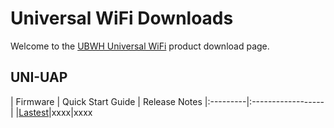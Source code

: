# Universal WiFi Downloads

Welcome to the [UBWH Universal WiFi](https://ubwh.com.au/Universal-WiFi/) product download page. 

## UNI-UAP
| Firmware | Quick Start Guide | Release Notes
|:---------|:------------------|
|[Lastest]()|xxxx|xxxx
